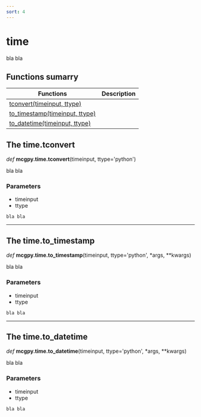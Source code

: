 ```yaml
---
sort: 4
---
```


# time

bla bla

## Functions sumarry

| Functions | Description |
|-----------|-------------|
| [tconvert(timeinput, ttype)]() | |
| [to_timestamp(timeinput, ttype)]() | |
| [to_datetime(timeinput, ttype)]() | |

## The time.tconvert

*def* **mcgpy.time.tconvert**(timeinput, ttype='python')

bla bla

### Parameters

* timeinput
* ttype

```note
bla bla
```

---

## The time.to_timestamp

*def* **mcgpy.time.to_timestamp**(timeinput, ttype='python', *args, **kwargs)

bla bla

### Parameters

* timeinput
* ttype

```note
bla bla
```

---

## The time.to_datetime

*def* **mcgpy.time.to_datetime**(timeinput, ttype='python', *args, **kwargs)

bla bla

### Parameters

* timeinput
* ttype

```note
bla bla
```
